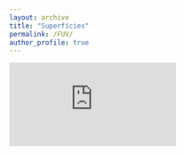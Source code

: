 ```yaml
---
layout: archive
title: "Superfícies"
permalink: /FUV/
author_profile: true
---
```


![Seno](https://rogeriotc.github.io/files/revsin.html)
